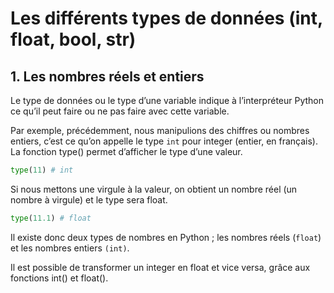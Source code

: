 # Les différents types de données (int, float, bool, str)

## 1. Les nombres réels et entiers
Le type de données ou le type d’une variable indique à l’interpréteur Python ce qu’il peut faire ou ne pas faire avec cette variable.

Par exemple, précédemment, nous manipulions des chiffres ou nombres entiers, c’est ce qu’on appelle le type ```int``` pour integer (entier, en français). La fonction type() permet d’afficher le type d’une valeur.

```python
type(11) # int
```

Si nous mettons une virgule à la valeur, on obtient un nombre réel (un nombre à virgule) et le type sera float.


```python
type(11.1) # float
```

Il existe donc deux types de nombres en Python ; les nombres réels (```float```) et les nombres entiers ````(int)````.

Il est possible de transformer un integer en float et vice versa, grâce aux fonctions int() et float().

